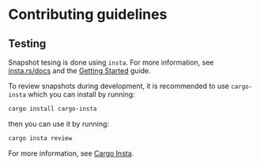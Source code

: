 # Contributing guidelines

## Testing

Snapshot tesing is done using `insta`.
For more information, see [insta.rs/docs](https://insta.rs/docs) and
the [Getting Started](https://insta.rs/docs/quickstart/#installation) guide.

To review snapshots during development, it is recommended to use `cargo-insta`
which you can install by running:

```sh
cargo install cargo-insta
```

then you can use it by running:

```sh
cargo insta review
```

For more information, see [Cargo Insta](https://insta.rs/docs/cli/).
